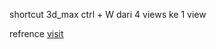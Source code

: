 shortcut 3d_max
ctrl + W dari 4 views ke 1 view



refrence
[visit](https://en.wikibooks.org/wiki/Autodesk_3ds_Max/Shortcuts)
